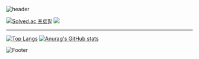 <!--
**newbieman123/newbieman123** is a ✨ _special_ ✨ repository because its `README.md` (this file) appears on your GitHub profile.
Here are some ideas to get you started:
- 🔭 I’m currently working on ...
- 🌱 I’m currently learning ...
- 👯 I’m looking to collaborate on ...
- 🤔 I’m looking for help with ...
- 💬 Ask me about ...
- 📫 How to reach me: ...
- 😄 Pronouns: ...
- ⚡ Fun fact: ...
-->

![header](https://capsule-render.vercel.app/api?type=waving&color=76819C&height=200&section=header&text=My%20Profile&fontSize=90)


[![Solved.ac
프로필](http://mazassumnida.wtf/api/v2/generate_badge?boj=dbdbais)](https://solved.ac/dbdbais)
<img src="http://mazandi.herokuapp.com/api?handle=dbdbais&theme=cold"/>
       
       
***


[![Top Langs](https://github-readme-stats.vercel.app/api/top-langs/?username=newbieman123&langs_count=5)](https://github.com/anuraghazra/github-readme-stats) 
        [![Anurag's GitHub stats](https://github-readme-stats.vercel.app/api?username=newbieman123)](https://github.com/newbieman123/github-readme-stats)


 ![Footer](https://capsule-render.vercel.app/api?type=waving&color=76819C&height=200&section=footer)
